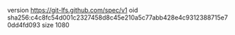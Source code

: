 version https://git-lfs.github.com/spec/v1
oid sha256:c4c8fc54d001c2327458d8c45e210a5c77abb428e4c9312388715e70dd4fd093
size 1080
